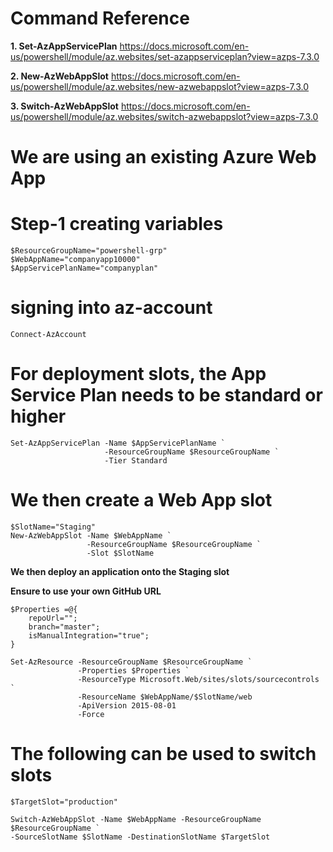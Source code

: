 
# Command Reference

**1. Set-AzAppServicePlan**
https://docs.microsoft.com/en-us/powershell/module/az.websites/set-azappserviceplan?view=azps-7.3.0

**2. New-AzWebAppSlot**
https://docs.microsoft.com/en-us/powershell/module/az.websites/new-azwebappslot?view=azps-7.3.0

**3. Switch-AzWebAppSlot**
https://docs.microsoft.com/en-us/powershell/module/az.websites/switch-azwebappslot?view=azps-7.3.0


# We are using an existing Azure Web App

# Step-1 creating variables
```
$ResourceGroupName="powershell-grp"
$WebAppName="companyapp10000"
$AppServicePlanName="companyplan"
```

# signing into az-account
```
Connect-AzAccount
```

# For deployment slots, the App Service Plan needs to be standard or higher
```
Set-AzAppServicePlan -Name $AppServicePlanName `
                     -ResourceGroupName $ResourceGroupName `
                     -Tier Standard
```

# We then create a Web App slot
```
$SlotName="Staging"
New-AzWebAppSlot -Name $WebAppName `
                 -ResourceGroupName $ResourceGroupName `
                 -Slot $SlotName
```

**We then deploy an application onto the Staging slot**

**Ensure to use your own GitHub URL**

```
$Properties =@{
    repoUrl="";
    branch="master";
    isManualIntegration="true";
}

Set-AzResource -ResourceGroupName $ResourceGroupName `
               -Properties $Properties `
               -ResourceType Microsoft.Web/sites/slots/sourcecontrols `
               -ResourceName $WebAppName/$SlotName/web
               -ApiVersion 2015-08-01
               -Force
```


# The following can be used to switch slots

```
$TargetSlot="production"

Switch-AzWebAppSlot -Name $WebAppName -ResourceGroupName $ResourceGroupName `
-SourceSlotName $SlotName -DestinationSlotName $TargetSlot
```
